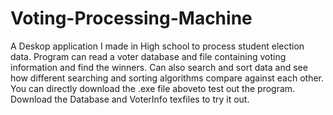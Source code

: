 # Voting-Processing-Machine
A Deskop application I made in High school to process student election data. Program can read a voter database and file containing voting information and find the winners. Can also search and sort data and see how different searching and sorting algorithms compare against each other. 
You can directly download the .exe file aboveto test out the program. Download the Database and VoterInfo texfiles to try it out.
